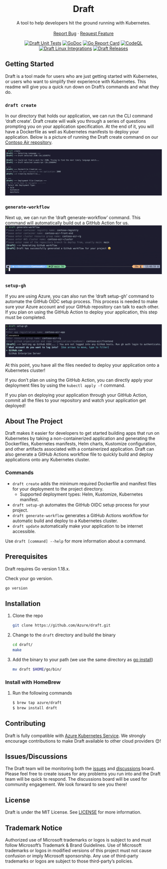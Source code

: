 <div id="top"></div>

<br />
<div align="center">
  <h1 align="center">Draft</h1>
  <p align="center">
    A tool to help developers hit the ground running with Kubernetes.
    <br />
    <br />
    <a href="https://github.com/Azure/draft/issues">Report Bug</a>
    ·
    <a href="https://github.com/Azure/draft/issues">Request Feature</a>
  
  [![Draft Unit Tests](https://github.com/Azure/draft/actions/workflows/unit-tests.yml/badge.svg)](https://github.com/Azure/draft/actions/workflows/unit-tests.yml)
  [![GoDoc](https://godoc.org/github.com/Azure/draft?status.svg)](https://godoc.org/github.com/Azure/draft)
  [![Go Report Card](https://goreportcard.com/badge/github.com/Azure/draft)](https://goreportcard.com/report/github.com/Azure/draft)
  [![CodeQL](https://github.com/Azure/draft/actions/workflows/codeql-analysis.yml/badge.svg)](https://github.com/Azure/draft/actions/workflows/codeql-analysis.yml)
  [![Draft Linux Integrations](https://github.com/Azure/draft/actions/workflows/integration-linux.yml/badge.svg)](https://github.com/Azure/draft/actions/workflows/integration-linux.yml)
  [![Draft Releases](https://github.com/Azure/draft/actions/workflows/releases.yml/badge.svg)](https://github.com/Azure/draft/actions/workflows/releases.yml)
  </p>
</div>

## Getting Started

Draft is a tool made for users who are just getting started with Kubernetes, or users who want to simplify their experience with Kubernetes. This readme will give you a quick run down on Draft’s commands and what they do.

### `draft create`

In our directory that holds our application, we can run the CLI command ‘draft create’. Draft create will walk you through a series of questions prompting you on your application specification. At the end of it, you will have a Dockerfile as well as Kubernetes manifests to deploy your application. Below is a picture of running the Draft create command on our [Contoso Air repository](https://github.com/microsoft/ContosoAir).

![example of draft create command showing the prompt "select k8s deployment type" with three options "helm", "kustomize", and "manifests"](./ghAssets/draft-create.png)

### `generate-workflow`

Next up, we can run the ‘draft generate-workflow’ command.
This command will automatically build out a GitHub Action for us.
![screenshot of command line executing "draft generate-workflow" printing "Draft has successfully genereated a Github workflow for your project"](./ghAssets/generate-workflow.png)

### `setup-gh`

If you are using Azure, you can also run the ‘draft setup-gh’ command to automate the GitHub OIDC setup process. This process is needed to make sure your Azure account and your GitHub repository can talk to each other. If you plan on using the GitHub Action to deploy your application, this step must be completed.

![screenshot of command line executing "draft setup-gh" showing the prompt "Which account do you want to log into?" with two options "Github.com" and "Github Enterprise Server"](./ghAssets/setup-gh.png)

At this point, you have all the files needed to deploy your application onto a Kubernetes cluster!

If you don’t plan on using the GitHub Action, you can directly apply your deployment files by using the `kubectl apply -f` command.

If you plan on deploying your application through your GitHub Action, commit all the files to your repository and watch your application get deployed!

<!-- ABOUT THE PROJECT -->

## About The Project

Draft makes it easier for developers to get started building apps that run on Kubernetes by taking a non-containerized application and generating the Dockerfiles, Kubernetes manifests, Helm charts, Kustomize configuration, and other artifacts associated with a containerized application. Draft can also generate a GitHub Actions workflow file to quickly build and deploy applications onto any Kubernetes cluster.

### Commands

- `draft create` adds the minimum required Dockerfile and manifest files for your deployment to the project directory.
  - Supported deployment types: Helm, Kustomize, Kubernetes manifest.
- `draft setup-gh` automates the GitHub OIDC setup process for your project.
- `draft generate-workflow` generates a GitHub Actions workflow for automatic build and deploy to a Kubernetes cluster.
- `draft update` automatically make your application to be internet accessible.

Use `draft [command] --help` for more information about a command.

## Prerequisites

Draft requires Go version 1.18.x.

Check your go version.

```sh
go version
```

## Installation

1. Clone the repo

   ```sh
   git clone https://github.com/Azure/draft.git
   ```

2. Change to the `draft` directory and build the binary

   ```sh
   cd draft/
   make
   ```

3. Add the binary to your path (we use the same directory as [go install](https://pkg.go.dev/cmd/go#hdr-Compile_and_install_packages_and_dependencies))

   ```sh
   mv draft $HOME/go/bin/
   ```

### Install with HomeBrew

1. Run the following commands

   ```sh
   $ brew tap azure/draft
   $ brew install draft
   ```

## Contributing

Draft is fully compatible with [Azure Kubernetes Service](https://docs.microsoft.com/azure/aks/draft). We strongly encourage contributions to make Draft available to other cloud providers 😊!

## Issues/Discussions

The Draft team will be monitoring both the [issues](https://github.com/Azure/draft/issues) and [discussions](https://github.com/Azure/draft/discussions) board. Please feel free to create issues for any problems you run into and the Draft team will be quick to respond. The discussions board will be used for community engagement. We look forward to see you there!

## License

Draft is under the MIT License. See [LICENSE](https://github.com/Azure/draft/blob/main/LICENSE) for more information.

## Trademark Notice

Authorized use of Microsoft trademarks or logos is subject to and must follow Microsoft’s Trademark & Brand Guidelines. Use of Microsoft trademarks or logos in modified versions of this project must not cause confusion or imply Microsoft sponsorship. Any use of third-party trademarks or logos are subject to those third-party’s policies.
